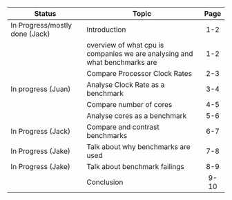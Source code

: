 Status              | Topic                              |  Page
--------------------| -----------------------------------|:-----:
In Progress/mostly done (Jack)  | Introduction                       |  1-2
                    | overview of what cpu is companies we are analysing and what benchmarks are | 1-2
                    | Compare Processor Clock Rates      |  2-3
In progress (Juan)  | Analyse Clock Rate as a benchmark  |  3-4
                    | Compare number of cores            |  4-5
                    | Analyse cores as a benchmark       |  5-6
In Progress (Jack)                    | Compare and contrast benchmarks    |  6-7
In Progress (Jake)  | Talk about why benchmarks are used |  7-8
In Progress (Jake)  | Talk about benchmark failings      |  8-9
                    | Conclusion                         |  9-10
